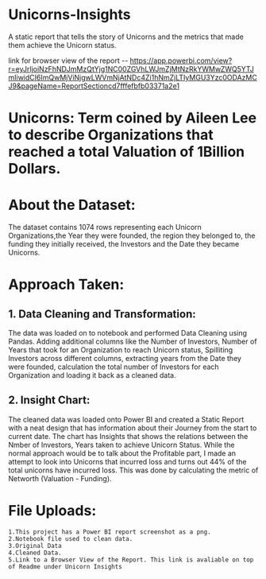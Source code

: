 # Unicorns-Insights
A static report that tells the story of Unicorns and the metrics that made them achieve the Unicorn status.

link for browser view of the report -- https://app.powerbi.com/view?r=eyJrIjoiNzFhNDJmMzQtYjg1NC00ZGVhLWJmZjMtNzRkYWMwZWQ5YTJmIiwidCI6ImQwMjViNjgwLWVmNjAtNDc4Zi1hNmZjLTIyMGU3Yzc0ODAzMCJ9&pageName=ReportSectioncd7fffefbfb03371a2e1


# Unicorns: Term coined by Aileen Lee to describe Organizations that reached a total Valuation of 1Billion Dollars.

# About the Dataset:
The dataset contains 1074 rows representing each Unicorn Organizations,the Year they were founded, the region they belonged to, the funding they initially received, the Investors and the Date they became Unicorns.

# Approach Taken:
## 1. Data Cleaning and Transformation:
The data was loaded on to notebook and performed Data Cleaning using Pandas. Adding additional columns like the Number of Investors, Number of Years that took for an Organization to reach Unicorn status, Spilliting Investors across different columns, extracting years from the Date they were founded, calculation the total number of Investors for each Organization and loading it back as a cleaned data.
## 2. Insight Chart:
The cleaned data was loaded onto Power BI and created a Static Report with a neat design that has information about their Journey from the start to current date.
The chart has Insights that shows the relations between the Nmber of Investors, Years taken to achieve Unicorn Status. While the normal approach would be to talk about the Profitable part, I made an attempt to look into Unicorns that incurred loss and turns out 44% of the total unicorns have incurred loss. This was done by calculating the metric of Networth (Valuation - Funding).

# File Uploads:
    1.This project has a Power BI report screenshot as a png.
    2.Notebook file used to clean data.
    3.Original Data
    4.Cleaned Data.
    5.Link to a Browser View of the Report. This link is avaliable on top of Readme under Unicorn Insights
